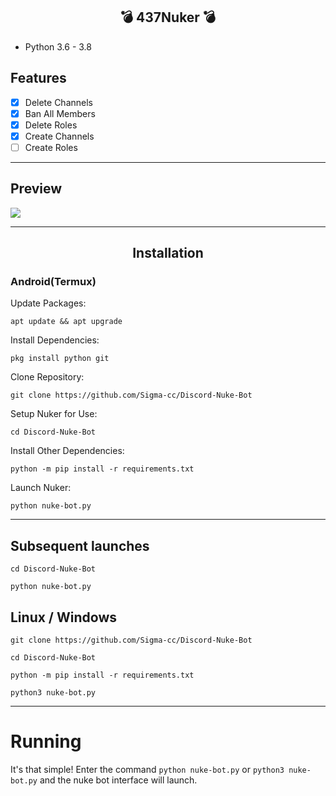 <h2 align="center">💣 437Nuker 💣</h2>

* Python 3.6 - 3.8
## Features
 - [x] Delete Channels
 - [x] Ban All Members
 - [x] Delete Roles
 - [x] Create Channels
 - [ ] Create Roles

***
## Preview
![](https://media.discordapp.net/attachments/744606263811506176/798978368510885928/unknown.png?width=452&height=567)
***
<h2 align="center">Installation</h2>

### Android(Termux)
Update Packages:
```
apt update && apt upgrade
```
Install Dependencies:
```
pkg install python git
```
Clone Repository:
```
git clone https://github.com/Sigma-cc/Discord-Nuke-Bot
```
Setup Nuker for Use:
```
cd Discord-Nuke-Bot
```
Install Other Dependencies:
```
python -m pip install -r requirements.txt
```
Launch Nuker:
```
python nuke-bot.py
```
***
## Subsequent launches
```console
cd Discord-Nuke-Bot

python nuke-bot.py
```
## Linux / Windows
```console
git clone https://github.com/Sigma-cc/Discord-Nuke-Bot

cd Discord-Nuke-Bot

python -m pip install -r requirements.txt

python3 nuke-bot.py
```

***
# Running
It's that simple! Enter the command `python nuke-bot.py` or `python3 nuke-bot.py` and the nuke bot interface will launch.
